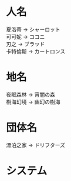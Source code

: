 # 人名
夏洛蒂 -> シャーロット  
可可妮 -> ココニ  
刃之 -> ブラッド  
卡特倫斯 -> カートロンス  

# 地名
夜眠森林 -> 宵闇の森  
樹海幻境 -> 幽幻の樹海

# 団体名
漂泊之家 -> ドリフターズ

# システム
